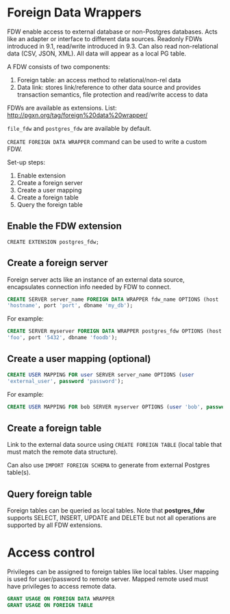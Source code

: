 # Foreign Data Wrappers

FDW enable access to external database or non-Postgres databases. Acts like an
adapter or interface to different data sources. Readonly FDWs introduced in 9.1,
read/write introduced in 9.3. Can also read non-relational data (CSV, JSON, XML).
All data will appear as a local PG table.

A FDW consists of two components:

1. Foreign table: an access method to relational/non-rel data
2. Data link: stores link/reference to other data source and provides
   transaction semantics, file protection and read/write access to data

FDWs are available as extensions. List: http://pgxn.org/tag/foreign%20data%20wrapper/

``file_fdw`` and ``postgres_fdw`` are available by default.

``CREATE FOREIGN DATA WRAPPER`` command can be used to write a custom FDW.

Set-up steps:

1. Enable extension
2. Create a foreign server
3. Create a user mapping
4. Create a foreign table
5. Query the foreign table

## Enable the FDW extension

``CREATE EXTENSION postgres_fdw;``

## Create a foreign server

Foreign server acts like an instance of an external data source,
encapsulates connection info needed by FDW to connect.

```sql
CREATE SERVER server_name FOREIGN DATA WRAPPER fdw_name OPTIONS (host
'hostname', port 'port', dbname 'my_db');
```

For example:

```sql
CREATE SERVER myserver FOREIGN DATA WRAPPER postgres_fdw OPTIONS (host
'foo', port '5432', dbname 'foodb');
```

## Create a user mapping (optional)

```sql
CREATE USER MAPPING FOR user SERVER server_name OPTIONS (user
'external_user', password 'password');
```

For example:

```sql
CREATE USER MAPPING FOR bob SERVER myserver OPTIONS (user 'bob', password 'secret');
```

## Create a foreign table

Link to the external data source using ``CREATE FOREIGN TABLE``
(local table that must match the remote data structure).

Can also use ``IMPORT FOREIGN SCHEMA`` to generate from external Postgres table(s).

## Query foreign table

Foreign tables can be queried as local tables. Note that **postgres_fdw**
supports SELECT, INSERT, UPDATE and DELETE but not all operations are
supported by all FDW extensions.

# Access control

Privileges can be assigned to foreign tables like local tables. User
mapping is used for user/password to remote server. Mapped remote used
must have privileges to access remote data.

```sql
GRANT USAGE ON FOREIGN DATA WRAPPER
GRANT USAGE ON FOREIGN TABLE
```
